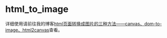 # html_to_image
详细使用请前往我的博客[html页面转换成图片的三种方法——canvas、dom-to-image、html2canvas](https://blog.csdn.net/weixin_38233549/article/details/97940750)查看。
